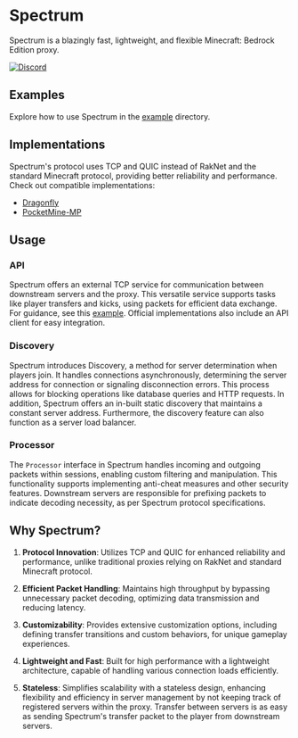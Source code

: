 # Spectrum

Spectrum is a blazingly fast, lightweight, and flexible Minecraft: Bedrock Edition proxy.

[![Discord](https://img.shields.io/discord/1225942695604912279.svg?label=discord&color=7289DA&logo=discord&style=for-the-badge)](https://discord.com/invite/9TPKfeKvK2)

## Examples

Explore how to use Spectrum in the [example](example) directory.

## Implementations

Spectrum's protocol uses TCP and QUIC instead of RakNet and the standard Minecraft protocol, providing better reliability and performance. Check out compatible implementations:

- [Dragonfly](https://github.com/cooldogedev/spectrum-df)
- [PocketMine-MP](https://github.com/cooldogedev/spectrum-pm)

## Usage

### API

Spectrum offers an external TCP service for communication between downstream servers and the proxy. This versatile service supports tasks like player transfers and kicks, using packets for efficient data exchange. For guidance, see this [example](example/api.go). Official implementations also include an API client for easy integration.

### Discovery

Spectrum introduces Discovery, a method for server determination when players join. It handles connections asynchronously, determining the server address for connection or signaling disconnection errors. This process allows for blocking operations like database queries and HTTP requests. In addition, Spectrum offers an in-built static discovery that maintains a constant server address. Furthermore, the discovery feature can also function as a server load balancer.

### Processor

The `Processor` interface in Spectrum handles incoming and outgoing packets within sessions, enabling custom filtering and manipulation. This functionality supports implementing anti-cheat measures and other security features. Downstream servers are responsible for prefixing packets to indicate decoding necessity, as per Spectrum protocol specifications.

## Why Spectrum?
1. **Protocol Innovation**: Utilizes TCP and QUIC for enhanced reliability and performance, unlike traditional proxies relying on RakNet and standard Minecraft protocol.

2. **Efficient Packet Handling**: Maintains high throughput by bypassing unnecessary packet decoding, optimizing data transmission and reducing latency.

3. **Customizability**: Provides extensive customization options, including defining transfer transitions and custom behaviors, for unique gameplay experiences.

4. **Lightweight and Fast**: Built for high performance with a lightweight architecture, capable of handling various connection loads efficiently.

5. **Stateless**: Simplifies scalability with a stateless design, enhancing flexibility and efficiency in server management by not keeping track of registered servers within the proxy. Transfer between servers is as easy as sending Spectrum's transfer packet to the player from downstream servers.

